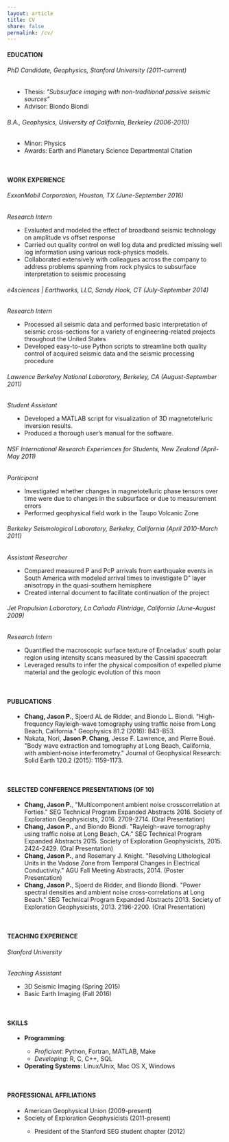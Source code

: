 ```yaml
---
layout: article
title: CV
share: false
permalink: /cv/
---
```


<h4 class="fn">EDUCATION</h4>
<h6>PhD Candidate, Geophysics, Stanford University (2011-current)</h6>
<dd>
<ul style="padding: 0px;">
<li>Thesis: <em>"Subsurface imaging with non-traditional passive seismic sources"</em></li>
<li>Advisor: Biondo Biondi</li>
</ul>
</dd>
<h6>B.A., Geophysics, University of California, Berkeley (2006-2010)</h6>
<p>
<dd>
<ul style="padding: 0px;">
<li>Minor: Physics</li>
<li>Awards: Earth and Planetary Science Departmental Citation</li>
</ul>
</dd>
<br>
<h4>WORK EXPERIENCE</h4>
<h6>ExxonMobil Corporation, Houston, TX (June-September 2016)</h6>
<em>Research Intern</em>
<dd>
<ul style="padding: 0px;">
<li>Evaluated and modeled the effect of broadband seismic technology on amplitude vs offset response </li>
<li>Carried out quality control on well log data and predicted missing well log information using various rock-physics models. </li>
<li>Collaborated extensively with colleagues across the company to 
address problems spanning from rock physics to subsurface interpretation to 
seismic processing</li>
</ul>
</dd>
<h6>e4sciences | Earthworks, LLC, Sandy Hook, CT (July-September 2014)</h6>
<em>Research Intern</em>
<dd>
<ul style="padding: 0px;">
<li>Processed all seismic data and performed basic interpretation of seismic cross-sections for a variety of engineering-related projects throughout the United States</li>
<li> Developed easy-to-use Python scripts to streamline both quality control of acquired seismic data and the seismic processing procedure</li>
</ul>
</dd>
<h6>Lawrence Berkeley National Laboratory, Berkeley, CA (August-September 2011)</h6>
<em>Student Assistant</em>
<dd>
<ul style="padding: 0px;">
<li>Developed a MATLAB script for visualization of 3D magnetotelluric inversion results.</li>
<li> Produced a thorough user’s manual for the software.</li>
</ul>
</dd>
<h6>NSF International Research Experiences for Students, New Zealand (April-May 2011)</h6>
<em>Participant</em>
<dd>
<ul style="padding: 0px;">
<li>Investigated whether changes in magnetotelluric phase tensors over time were due to changes in the subsurface or due to measurement errors </li>
<li> Performed geophysical field work in the Taupo Volcanic Zone</li>
</ul>
</dd>
<h6>Berkeley Seismological Laboratory, Berkeley, California (April 2010-March 2011)</h6>
<em>Assistant Researcher</em>
<dd>
<ul style="padding: 0px;">
<li> Compared measured P and PcP arrivals from earthquake events in South America with modeled arrival times to investigate D” layer anisotropy in the quasi-southern hemisphere</li>
<li>Created internal document to facilitate continuation of the project</li>
</ul>
</dd>
<h6>Jet Propulsion Laboratory, La Cañada Flintridge, California (June-August 2009)</h6>
<em>Research Intern</em>
<dd>
<ul style="padding: 0px;">
<li>Quantified the macroscopic surface texture of Enceladus' south polar region using intensity scans measured by the Cassini spacecraft</li>
<li>Leveraged results to infer the physical composition of expelled plume material and the geologic evolution of this moon</li>
</ul>
</dd>
<br>
<h4>PUBLICATIONS</h4>
<dd>                                                                            
<ul style="padding: 0px;">
<li><b>Chang, Jason P.</b>, Sjoerd AL de Ridder, and Biondo L. Biondi. "High-frequency Rayleigh-wave tomography using traffic noise from Long Beach, California." Geophysics 81.2 (2016): B43-B53.</li>
<li>Nakata, Nori, <b>Jason P. Chang</b>, Jesse F. Lawrence, and Pierre Boué. "Body wave extraction and tomography at Long Beach, California, with ambient‐noise interferometry." Journal of Geophysical Research: Solid Earth 120.2 (2015): 1159-1173.</li>
</ul>
</dd>
<br>
<h4>SELECTED CONFERENCE PRESENTATIONS (OF 10)</h4>
<dd>
<ul style="padding: 0px;">
<li><b>Chang, Jason P.</b>, "Multicomponent ambient noise crosscorrelation at Forties." SEG Technical Program Expanded Abstracts 2016. Society of Exploration Geophysicists, 2016. 2709-2714. (Oral Presentation)</li>
<li><b>Chang, Jason P.</b>, and Biondo Biondi. "Rayleigh-wave tomography using traffic noise at Long Beach, CA." SEG Technical Program Expanded Abstracts 2015. Society of Exploration Geophysicists, 2015. 2424-2429. (Oral Presentation)</li>
<li><b>Chang, Jason P.</b>, and Rosemary J. Knight. "Resolving Lithological Units in the Vadose Zone from Temporal Changes in Electrical Conductivity." AGU Fall Meeting Abstracts, 2014. (Poster Presentation)</li>
<li><b>Chang, Jason P.</b>, Sjoerd de Ridder, and Biondo Biondi. "Power spectral densities and ambient noise cross-correlations at Long Beach." SEG Technical Program Expanded Abstracts 2013. Society of Exploration Geophysicists, 2013. 2196-2200. (Oral Presentation)</li>
</ul>
</dd>
<br>
<h4>TEACHING EXPERIENCE</h4>
<h6>Stanford University</h6>
<em>Teaching Assistant</em>
<dd>
<ul style="padding: 0px;">
<li>3D Seismic Imaging (Spring 2015)</li>
<li>Basic Earth Imaging (Fall 2016)</li>
</ul>
</dd>
<br>
<h4>SKILLS</h4>
<dd>
<ul style="padding: 0px;">  
<li><b>Programming</b>:</li>
<ul>
<li><em>Proficient</em>: Python, Fortran, MATLAB, Make</li>
<li><em>Developing</em>: R, C, C++, SQL</li>
</ul>
<li><b>Operating Systems</b>: Linux/Unix, Mac OS X, Windows</li>
</ul>
</dd>
<br>
<h4>PROFESSIONAL AFFILIATIONS</h4>
<dd>                                                                            
<ul style="padding: 0px;"> 
<li>American Geophysical Union (2009-present)</li>
<li>Society of Exploration Geophysicists (2011-present)</li>
<ul>
<li>President of the Stanford SEG student chapter (2012)</li>
</ul>
</ul>
